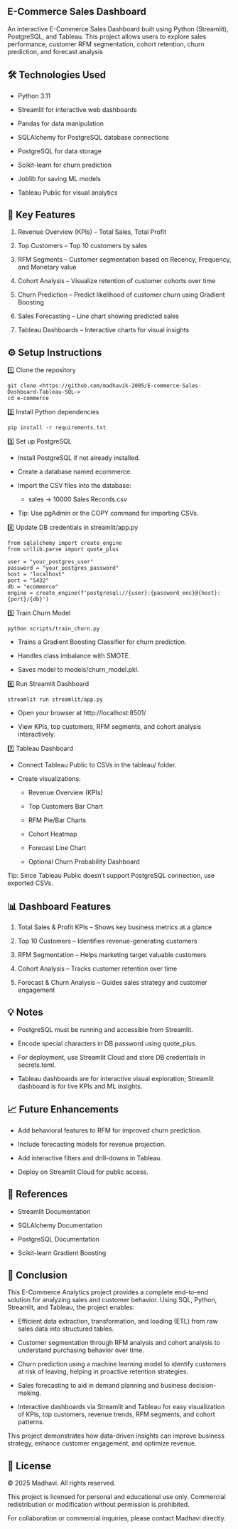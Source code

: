 
## E-Commerce Sales Dashboard

An interactive E-Commerce Sales Dashboard built using Python (Streamlit), PostgreSQL, and Tableau. This project allows users to explore sales performance, customer RFM segmentation, cohort retention, churn prediction, and forecast analysis
## 🛠 Technologies Used

* Python 3.11

* Streamlit for interactive web dashboards

* Pandas for data manipulation

* SQLAlchemy for PostgreSQL database connections

* PostgreSQL for data storage

* Scikit-learn for churn prediction

* Joblib for saving ML models

* Tableau Public for visual analytics
## 📌 Key Features

1. Revenue Overview (KPIs) – Total Sales, Total Profit

2. Top Customers – Top 10 customers by sales

3. RFM Segments – Customer segmentation based on Recency, Frequency, and Monetary value

4. Cohort Analysis – Visualize retention of customer cohorts over time

5. Churn Prediction – Predict likelihood of customer churn using Gradient Boosting

6. Sales Forecasting – Line chart showing predicted sales

6. Tableau Dashboards – Interactive charts for visual insights
## ⚙️ Setup Instructions

1️⃣ Clone the repository

    git clone <https://github.com/madhavik-2005/E-commerce-Sales-Dashboard-Tableau-SQL->
    cd e-commerce

2️⃣ Install Python dependencies

    pip install -r requirements.txt

3️⃣ Set up PostgreSQL

* Install PostgreSQL if not already installed.

* Create a database named ecommerce.

* Import the CSV files into the database:

    * sales → 10000 Sales Records.csv

* Tip: Use pgAdmin or the COPY command for importing CSVs.

4️⃣ Update DB credentials in streamlit/app.py

    from sqlalchemy import create_engine
    from urllib.parse import quote_plus

    user = "your_postgres_user"
    password = "your_postgres_password"  
    host = "localhost"
    port = "5432"
    db = "ecommerce"
    engine = create_engine(f'postgresql://{user}:{password_enc}@{host}:{port}/{db}')

5️⃣ Train Churn Model 

    python scripts/train_churn.py

* Trains a Gradient Boosting Classifier for churn prediction.

* Handles class imbalance with SMOTE.

* Saves model to models/churn_model.pkl.

6️⃣ Run Streamlit Dashboard

    streamlit run streamlit/app.py


* Open your browser at http://localhost:8501/

* View KPIs, top customers, RFM segments, and cohort analysis interactively.

7️⃣ Tableau Dashboard

* Connect Tableau Public to CSVs in the tableau/ folder.

* Create visualizations:

    * Revenue Overview (KPIs)

    * Top Customers Bar Chart

    * RFM Pie/Bar Charts

    * Cohort Heatmap

    * Forecast Line Chart

    * Optional Churn Probability Dashboard

Tip: Since Tableau Public doesn’t support PostgreSQL connection, use exported CSVs.
## 📊 Dashboard Features

1. Total Sales & Profit KPIs – Shows key business metrics at a glance

2. Top 10 Customers – Identifies revenue-generating customers

3. RFM Segmentation – Helps marketing target valuable customers

4. Cohort Analysis – Tracks customer retention over time

5. Forecast & Churn Analysis – Guides sales strategy and customer engagement
## 💡 Notes

* PostgreSQL must be running and accessible from Streamlit.

* Encode special characters in DB password using quote_plus.

* For deployment, use Streamlit Cloud and store DB credentials in secrets.toml.

* Tableau dashboards are for interactive visual exploration; Streamlit dashboard is for live KPIs and ML insights.
## 📈 Future Enhancements

* Add behavioral features to RFM for improved churn prediction.

* Include forecasting models for revenue projection.

* Add interactive filters and drill-downs in Tableau.

* Deploy on Streamlit Cloud for public access.
## 📂 References

* Streamlit Documentation

* SQLAlchemy Documentation

* PostgreSQL Documentation

* Scikit-learn Gradient Boosting
## 🏁 Conclusion

This E-Commerce Analytics project provides a complete end-to-end solution for analyzing sales and customer behavior. Using SQL, Python, Streamlit, and Tableau, the project enables:

* Efficient data extraction, transformation, and loading (ETL) from raw sales data into structured tables.

* Customer segmentation through RFM analysis and cohort analysis to understand purchasing behavior over time.

* Churn prediction using a machine learning model to identify customers at risk of leaving, helping in proactive retention strategies.

* Sales forecasting to aid in demand planning and business decision-making.

* Interactive dashboards via Streamlit and Tableau for easy visualization of KPIs, top customers, revenue trends, RFM segments, and cohort patterns.

This project demonstrates how data-driven insights can improve business strategy, enhance customer engagement, and optimize revenue.
## 🪪 License

© 2025 Madhavi. All rights reserved.

This project is licensed for personal and educational use only.
Commercial redistribution or modification without permission is prohibited.

For collaboration or commercial inquiries, please contact Madhavi directly.
